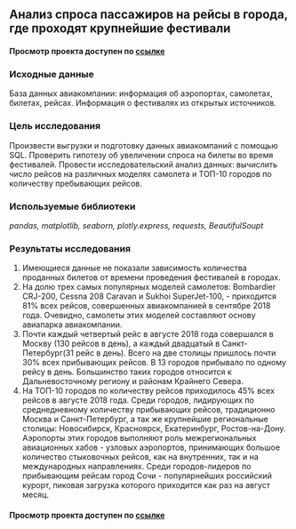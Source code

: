 ## Анализ спроса пассажиров на рейсы в города, где проходят крупнейшие фестивали
#### Просмотр проекта доступен по [ссылке](https://nbviewer.jupyter.org/github/Irrichie/yandex-praktikum-projects/blob/b4fb431cb50513094b6eefde837d95739dbb47ca/05-Airline-analytics/05-Airline-analytics.ipynb)
### Исходные данные
База данных авиакомпании: информация об аэропортах, самолетах, билетах, рейсах. Информация о фестивалях из открытых источников. 

### Цель исследования

Произвести выгрузки и подготовку данных авиакомпаний с помощью SQL. Проверить гипотезу об увеличении спроса на билеты во время фестивалей. Провести исследовательский анализ данных: вычислить число рейсов на различных моделях самолета и ТОП-10 городов по количеству пребывающих рейсов.

### Используемые библиотеки
*pandas, matplotlib, seaborn, plotly.express, requests, BeautifulSoupt*

### Результаты исследования
1. Имеющиеся данные не показали зависимость количества проданных билетов от времени проведения фестивалей в городах.
2. На долю трех самых популярных моделей самолетов: Bombardier CRJ-200, Cessna 208 Caravan и Sukhoi SuperJet-100, - приходится 81% всех рейсов, совершенных авиакомпанией в сентябре 2018 года. Очевидно, самолеты этих моделей составляют основу авиапарка авиакомпании.
3. Почти каждый четвертый рейс в августе 2018 года совершался в Москву (130 рейсов в день), а каждый двадцатый в Санкт-Петербург(31 рейс в день). Всего на две столицы пришлось почти 30% всех прибывающих рейсов. В 13 городов прибывало по одному рейсу в день. Большинство таких городов относится к Дальневосточному региону и районам Крайнего Севера.
4. На ТОП-10 городов по количеству рейсов приходилось 45% всех рейсов в августе 2018 года. Среди городов, лидирующих по среднедневному количеству прибывающих рейсов, традиционно Москва и Санкт-Петербург, а так же крупнейшие региональные столицы: Новосибирск, Красноярск, Екатеринбург, Ростов-на-Дону. Аэропорты этих городов выполняют роль межрегиональных авиационных хабов - узловых аэропортов, принимающих большое количество стыковочных рейсов, как на внутренних, так и на международных направлениях. Среди городов-лидеров по прибывающим рейсам город Сочи - популярнейших российский курорт, пиковая загрузка которого приходится как раз на август месяц.

#### Просмотр проекта доступен по [ссылке](https://nbviewer.jupyter.org/github/Irrichie/yandex-praktikum-projects/blob/b4fb431cb50513094b6eefde837d95739dbb47ca/05-Airline-analytics/05-Airline-analytics.ipynb)
